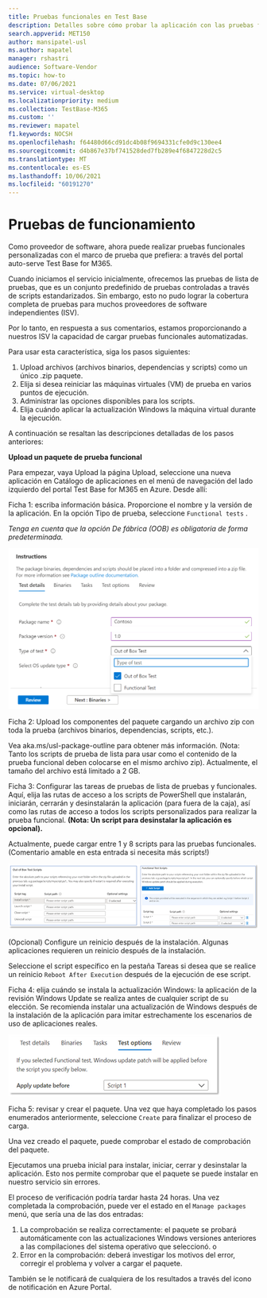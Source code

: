 ```yaml
---
title: Pruebas funcionales en Test Base
description: Detalles sobre cómo probar la aplicación con las pruebas funcionales automatizadas existentes
search.appverid: MET150
author: mansipatel-usl
ms.author: mapatel
manager: rshastri
audience: Software-Vendor
ms.topic: how-to
ms.date: 07/06/2021
ms.service: virtual-desktop
ms.localizationpriority: medium
ms.collection: TestBase-M365
ms.custom: ''
ms.reviewer: mapatel
f1.keywords: NOCSH
ms.openlocfilehash: f64480d66cd91dc4b08f9694331cfe0d9c130ee4
ms.sourcegitcommit: d4b867e37bf741528ded7fb289e4f6847228d2c5
ms.translationtype: MT
ms.contentlocale: es-ES
ms.lasthandoff: 10/06/2021
ms.locfileid: "60191270"
---
```

# <a name="functional-testing"></a>Pruebas de funcionamiento

Como proveedor de software, ahora puede realizar pruebas funcionales personalizadas con el marco de prueba que prefiera: a través del portal auto-serve Test Base for M365. 

Cuando iniciamos el servicio inicialmente, ofrecemos las pruebas de lista de pruebas, que es un conjunto predefinido de pruebas controladas a través de scripts estandarizados. Sin embargo, esto no pudo lograr la cobertura completa de pruebas para muchos proveedores de software independientes (ISV). 

Por lo tanto, en respuesta a sus comentarios, estamos proporcionando a nuestros ISV la capacidad de cargar pruebas funcionales automatizadas.

Para usar esta característica, siga los pasos siguientes:

1. Upload archivos (archivos binarios, dependencias y scripts) como un único .zip paquete.
2. Elija si desea reiniciar las máquinas virtuales (VM) de prueba en varios puntos de ejecución.
3. Administrar las opciones disponibles para los scripts.
4. Elija cuándo aplicar la actualización Windows la máquina virtual durante la ejecución.

A continuación se resaltan las descripciones detalladas de los pasos anteriores:

**Upload un paquete de prueba funcional**

Para empezar, vaya Upload la página Upload, seleccione una nueva aplicación en Catálogo de aplicaciones en el menú de navegación del lado izquierdo del portal Test Base for M365 en Azure. Desde allí:

Ficha 1: escriba información básica. Proporcione el nombre y la versión de la aplicación. En la opción Tipo de prueba, seleccione ```Functional tests``` . 

*Tenga en cuenta que la opción De fábrica (OOB) es obligatoria de forma predeterminada.*


![Seleccione la pestaña de prueba funcional.](Media/functional_testing_tab1.png)

Ficha 2: Upload los componentes del paquete cargando un archivo zip con toda la prueba (archivos binarios, dependencias, scripts, etc.). 

Vea aka.ms/usl-package-outline para obtener más información. (Nota: Tanto los scripts de prueba de lista para usar como el contenido de la prueba funcional deben colocarse en el mismo archivo zip). Actualmente, el tamaño del archivo está limitado a 2 GB.

Ficha 3: Configurar las tareas de pruebas de lista de pruebas y funcionales. Aquí, elija las rutas de acceso a los scripts de PowerShell que instalarán, iniciarán, cerrarán y desinstalarán la aplicación (para fuera de la caja), así como las rutas de acceso a todos los scripts personalizados para realizar la prueba funcional. **(Nota: Un script para desinstalar la aplicación es opcional).**

Actualmente, puede cargar entre 1 y 8 scripts para las pruebas funcionales. (Comentario amable en esta entrada si necesita más scripts!)

![Upload hasta 8 scripts con pruebas funcionales.](Media/functional_testing_tab3.png)

(Opcional) Configure un reinicio después de la instalación. Algunas aplicaciones requieren un reinicio después de la instalación. 

Seleccione el script específico en la pestaña Tareas si desea que se realice un reinicio ```Reboot After Execution``` después de la ejecución de ese script.

Ficha 4: elija cuándo se instala la actualización Windows: la aplicación de la revisión Windows Update se realiza antes de cualquier script de su elección. Se recomienda instalar una actualización de Windows después de la instalación de la aplicación para imitar estrechamente los escenarios de uso de aplicaciones reales.

![La Windows puede instalarse después de un script específico.](Media/functional_testing_tab4.png)

Ficha 5: revisar y crear el paquete. Una vez que haya completado los pasos enumerados anteriormente, seleccione ```Create``` para finalizar el proceso de carga.

Una vez creado el paquete, puede comprobar el estado de comprobación del paquete.

Ejecutamos una prueba inicial para instalar, iniciar, cerrar y desinstalar la aplicación. Esto nos permite comprobar que el paquete se puede instalar en nuestro servicio sin errores.

El proceso de verificación podría tardar hasta 24 horas. Una vez completada la comprobación, puede ver el estado en el ```Manage packages``` menú, que sería una de las dos entradas:

1. La comprobación se realiza correctamente: el paquete se probará automáticamente con las actualizaciones Windows versiones anteriores a las compilaciones del sistema operativo que seleccionó.
o
2. Error en la comprobación: deberá investigar los motivos del error, corregir el problema y volver a cargar el paquete.

También se le notificará de cualquiera de los resultados a través del icono de notificación en Azure Portal.
